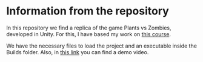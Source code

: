 # Information from the repository
In this repository we find a replica of the game Plants vs Zombies, developed in Unity. For this, I have based my work on [this course](https://www.udemy.com/course/unitycourse/).

We have the necessary files to load the project and an executable inside the Builds folder. Also, in [this link](https://youtu.be/3CKfu3q18XU) you can find a demo video.
